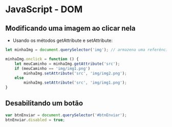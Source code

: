 # JavaScript - DOM

## Modificando uma imagem ao clicar nela

- Usando os métodos getAttribute e setAttribute:

~~~javascript
let minhaImg = document.querySelector('img'); // armazena uma referência para <img src="img/img1.png" />

minhaImg.onclick = function () {
    let meuCaminho = minhaImg.getAttribute('src');
    if (meuCaminho == 'img/img1.png')
        minhaImg.setAttribute('src', 'img/img2.png');
    else
        minhaImg.setAttribute('src', 'img/img1.png');
}
~~~

## Desabilitando um botão

~~~javascript
var btnEnviar = document.querySelector('#btnEnviar');
btnEnviar.disabled = true;
~~~
